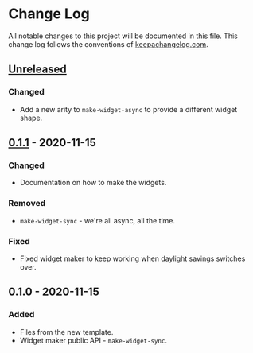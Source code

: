 # Change Log
All notable changes to this project will be documented in this file. This change log follows the conventions of [keepachangelog.com](http://keepachangelog.com/).

## [Unreleased]
### Changed
- Add a new arity to `make-widget-async` to provide a different widget shape.

## [0.1.1] - 2020-11-15
### Changed
- Documentation on how to make the widgets.

### Removed
- `make-widget-sync` - we're all async, all the time.

### Fixed
- Fixed widget maker to keep working when daylight savings switches over.

## 0.1.0 - 2020-11-15
### Added
- Files from the new template.
- Widget maker public API - `make-widget-sync`.

[Unreleased]: https://github.com/your-name/weecon/compare/0.1.1...HEAD
[0.1.1]: https://github.com/your-name/weecon/compare/0.1.0...0.1.1
